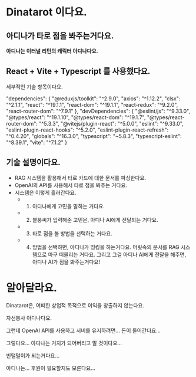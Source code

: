 # Dinatarot 이다요.
## 아디나가 타로 점을 봐주는거다요.

**아디나는 이터널 리턴의 캐릭터 아디나다요.**

## React + Vite + Typescript 를 사용했다요.

세부적인 기술 항목이다요.

"dependencies": {
  "@reduxjs/toolkit": "^2.9.0",
  "axios": "^1.12.2",
  "clsx": "^2.1.1",
  "react": "^19.1.1",
  "react-dom": "^19.1.1",
  "react-redux": "^9.2.0",
  "react-router-dom": "^7.9.1"
},
"devDependencies": {
  "@eslint/js": "^9.33.0",
  "@types/react": "^19.1.10",
  "@types/react-dom": "^19.1.7",
  "@types/react-router-dom": "^5.3.3",
  "@vitejs/plugin-react": "^5.0.0",
  "eslint": "^9.33.0",
  "eslint-plugin-react-hooks": "^5.2.0",
  "eslint-plugin-react-refresh": "^0.4.20",
  "globals": "^16.3.0",
  "typescript": "~5.8.3",
  "typescript-eslint": "^8.39.1",
  "vite": "^7.1.2"
}

## 기술 설명이다요.

- RAG 시스템을 활용해서 타로 카드에 대한 문서를 파싱한다요.
- OpenAI의 API를 사용해서 타로 점을 봐주는 거다요.
- 시스템은 이렇게 흘러간다요.
  - 1. 아디나에게 고민을 말하는 거다요.
  - 2. 블붕씨가 입력해준 고민은, 아디나 AI에게 전달되는 거다요.
  - 3. 타로 점을 볼 방법을 선택하는 거다요.
  - 4. 방법을 선택하면, 아디나가 띵킹을 하는거다요. 머릿속의 문서를 RAG 시스템으로 마구 떠올리는 거다요. 그리고 그걸 아디나 AI에게 전달을 해주면, 아디나 AI가 점을 봐주는거다요!


# 알아달라요.

Dinatarot은, 어떠한 상업적 목적으로 이익을 창출하지 않는다요.

자선봉사 아디나다요.

그런데 OpenAI API를 사용하고 서버를 유지하려면... 돈이 들어간다요...

그렇다요... 아디나는 거지가 되어버리고 말 것이다요...

빈털털이가 되는거다요...

아디나는... 후원이 필요할지도 모른다요...
